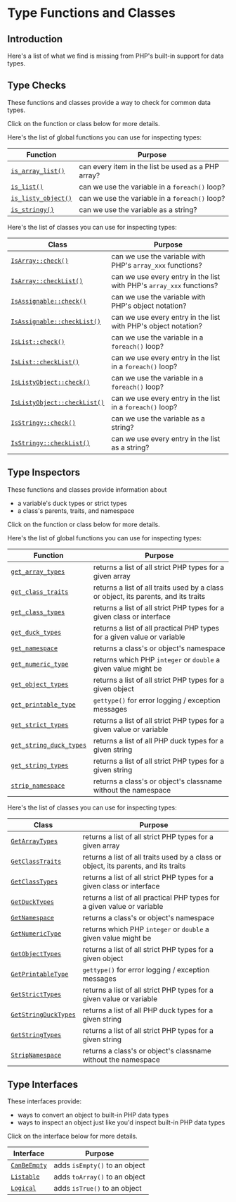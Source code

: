 # Type Functions and Classes

## Introduction

Here's a list of what we find is missing from PHP's built-in support for data types.

## Type Checks

These functions and classes provide a way to check for common data types.

Click on the function or class below for more details.

Here's the list of global functions you can use for inspecting types:

Function | Purpose
---------|--------
[`is_array_list()`](is_array_list.html) | can every item in the list be used as a PHP array?
[`is_list()`](IsList.html) | can we use the variable in a `foreach()` loop?
[`is_listy_object()`](IsListyObject.html) | can we use the variable in a `foreach()` loop?
[`is_stringy()`](IsStringy.html) | can we use the variable as a string?

Here's the list of classes you can use for inspecting types:

Class | Purpose
------|--------
[`IsArray::check()`](IsArray.check.html) | can we use the variable with PHP's `array_xxx` functions?
[`IsArray::checkList()`](IsArray.checkList.html) | can we use every entry in the list with PHP's `array_xxx` functions?
[`IsAssignable::check()`](IsAssignable.check.html) | can we use the variable with PHP's object notation?
[`IsAssignable::checkList()`](IsAssignable.checkList.html) | can we use every entry in the list with PHP's object notation?
[`IsList::check()`](IsList.check.html) | can we use the variable in a `foreach()` loop?
[`IsList::checkList()`](IsList.checkList.html) | can we use every entry in the list in a `foreach()` loop?
[`IsListyObject::check()`](IsListyObject.check.html) | can we use the variable in a `foreach()` loop?
[`IsListyObject::checkList()`](IsListyObject.check.html) | can we use every entry in the list in a `foreach()` loop?
[`IsStringy::check()`](IsStringy.check.html) | can we use the variable as a string?
[`IsStringy::checkList()`](IsStringy.checkList.html) | can we use every entry in the list as a string?


## Type Inspectors

These functions and classes provide information about

* a variable's duck types or strict types
* a class's parents, traits, and namespace

Click on the function or class below for more details.

Here's the list of global functions you can use for inspecting types:

Function | Purpose
---------|--------
[`get_array_types`](GetArrayTypes.html) | returns a list of all strict PHP types for a given array
[`get_class_traits`](GetClassTraits.html) | returns a list of all traits used by a class or object, its parents, and its traits
[`get_class_types`](GetClassTypes.html) | returns a list of all strict PHP types for a given class or interface
[`get_duck_types`](GetDuckTypes.html) | returns a list of all practical PHP types for a given value or variable
[`get_namespace`](GetNamespace.html) | returns a class's or object's namespace
[`get_numeric_type`](GetNumericType.html) | returns which PHP `integer` or `double` a given value might be
[`get_object_types`](GetObjectTypes.html) | returns a list of all strict PHP types for a given object
[`get_printable_type`](GetPrintableType.html) | `gettype()` for error logging / exception messages
[`get_strict_types`](GetStrictTypes.html) | returns a list of all strict PHP types for a given value or variable
[`get_string_duck_types`](GetStringDuckTypes.html) | returns a list of all PHP duck types for a given string
[`get_string_types`](GetStringTypes.html) | returns a list of all strict PHP types for a given string
[`strip_namespace`](StripNamespace.html) | returns a class's or object's classname without the namespace

Here's the list of classes you can use for inspecting types:

Class | Purpose
------|--------
[`GetArrayTypes`](GetArrayTypes.html) | returns a list of all strict PHP types for a given array
[`GetClassTraits`](GetClassTraits.html) | returns a list of all traits used by a class or object, its parents, and its traits
[`GetClassTypes`](GetClassTypes.html) | returns a list of all strict PHP types for a given class or interface
[`GetDuckTypes`](GetDuckTypes.html) | returns a list of all practical PHP types for a given value or variable
[`GetNamespace`](GetNamespace.html) | returns a class's or object's namespace
[`GetNumericType`](GetNumericType.html) | returns which PHP `integer` or `double` a given value might be
[`GetObjectTypes`](GetObjectTypes.html) | returns a list of all strict PHP types for a given object
[`GetPrintableType`](GetPrintableType.html) | `gettype()` for error logging / exception messages
[`GetStrictTypes`](GetStrictTypes.html) | returns a list of all strict PHP types for a given value or variable
[`GetStringDuckTypes`](GetStringDuckTypes.html) | returns a list of all PHP duck types for a given string
[`GetStringTypes`](GetStringTypes.html) | returns a list of all strict PHP types for a given string
[`StripNamespace`](StripNamespace.html) | returns a class's or object's classname without the namespace

## Type Interfaces

These interfaces provide:

* ways to convert an object to built-in PHP data types
* ways to inspect an object just like you'd inspect built-in PHP data types

Click on the interface below for more details.

Interface | Purpose
----------|--------
[`CanBeEmpty`](CanBeEmpty.html) | adds `isEmpty()` to an object
[`Listable`](Listable.html) | adds `toArray()` to an object
[`Logical`](Logical.html) | adds `isTrue()` to an object
